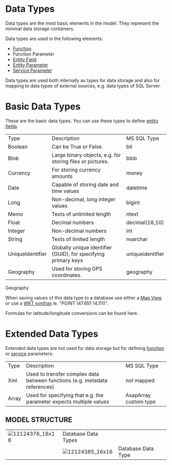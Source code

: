 # Data Types

Data types are the most basic elements in the model. They represent the minimal data storage containers.

Data types are used in the following elements:

-   [Function](/t/Functions)
-   Function Parameter
-   [Entity Field](/t/Fields)
-   [Entity Parameter](/t/Parameters)
-   [Service Parameter](/t/Services)

Data types are used both internally as types for data storage and also for mapping to data types of external sources, e.g. data types of SQL Server.

# Basic Data Types

These are the basic data types. You can use these types to define [entity fields](/t/Fields).

|                  |                                                                |                  |
|------------------|----------------------------------------------------------------|------------------|
| Type             | Description                                                    | MS SQL Type      |
| Boolean          | Can be True or False.                                          | bit              |
| Blob             | Large binary objects, e.g. for storing files or pictures.      | blob             |
| Currency         | For storing currency amounts                                   | money            |
| Date             | Capable of storing date and time values                        | datetime         |
| Long             | Non-decimal, long integer values                               | bigint           |
| Memo             | Texts of unlimited length                                      | ntext            |
| Float            | Decimal numbers                                                | decimal(18,10)   |
| Integer          | Non-decimal numbers                                            | int              |
| String           | Texts of limited length                                        | nvarchar         |
| UniqueIdentifier | Globally unique identifier (GUID), for specifying primary keys | uniqueidentifier |
| Geography        | Used for storing GPS coordinates.                              | geography        |

Geography

When saving values of this data type to a database use either a [Map View](/t/Map-View) or use a [WKT synthax](http://en.wikipedia.org/wiki/Well-known_text) ie. "POINT (47.651 14.111)".

Formulas for latitude/longitude conversions can be found here.

# Extended Data Types

Extended data types are not used for data storage but for defining [function](/t/Functions) or [service](/t/Services) parameters:

|       |                                                                            |                       |
|-------|----------------------------------------------------------------------------|-----------------------|
| Type  | Description                                                                | MS SQL Type           |
| Xml   | Used to transfer complex data between functions (e.g. metadata references) | not mapped            |
| Array | Used for specifying that e.g. the parameter expects multiple values        | AsapArray custom type |

## MODEL STRUCTURE

|                      |                      |                    |
|----------------------|----------------------|--------------------|
| ![12124376_16x16](upload://8hjvpzZvfjZuAhwQ8BiODZlWkHu.png) | Database Data Types  |                    |
|                      | ![12124385_16x16](upload://1Ie2KIFeF9qpxTIpQ85zEv5GZBd.png) | Database Data Type |
